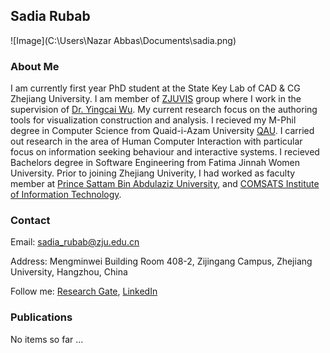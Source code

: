 ## Sadia Rubab

![Image](C:\Users\Nazar Abbas\Documents\sadia.png)

### About Me

I am currently first year PhD student at the State Key Lab of CAD & CG Zhejiang University. I am member of [ZJUVIS](http://zjuvis.org/) group where I work in the supervision of [Dr. Yingcai Wu](http://www.ycwu.org/). My current research focus on the authoring tools for visualization construction and analysis.  I recieved my M-Phil degree in Computer Science from Quaid-i-Azam University [QAU](http://cs.qau.edu.pk/index.php). I carried out research in the area of Human Computer Interaction with particular focus on information seeking behaviour and interactive systems. I recieved Bachelors degree in Software Engineering from Fatima Jinnah Women University. Prior to joining Zhejiang Univerity, I had worked as faculty member at [Prince Sattam Bin Abdulaziz University](https://psau.edu.sa/en), and [COMSATS Institute of Information Technology](https://www.comsats.edu.pk/). 

### Contact

Email: sadia_rubab@zju.edu.cn

Address: Mengminwei Building Room 408-2, Zijingang Campus, Zhejiang University, Hangzhou, China

Follow me: [Research Gate](https://www.researchgate.net/profile/Sadia_Rubab), [LinkedIn](https://pk.linkedin.com/in/sadia-rubab-b7396b128) 

### Publications

No items so far ...


